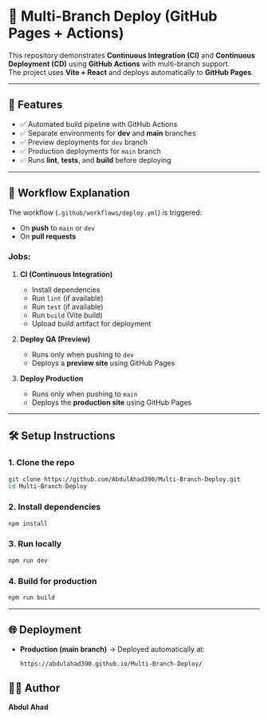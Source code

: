 # 🚀 Multi-Branch Deploy (GitHub Pages + Actions)

This repository demonstrates **Continuous Integration (CI)** and **Continuous Deployment (CD)** using **GitHub Actions** with multi-branch support.  
The project uses **Vite + React** and deploys automatically to **GitHub Pages**.

---

## 📌 Features
- ✅ Automated build pipeline with GitHub Actions  
- ✅ Separate environments for **dev** and **main** branches  
- ✅ Preview deployments for `dev` branch  
- ✅ Production deployments for `main` branch  
- ✅ Runs **lint**, **tests**, and **build** before deploying  

---

## 🔄 Workflow Explanation
The workflow (`.github/workflows/deploy.yml`) is triggered:
- On **push** to `main` or `dev`  
- On **pull requests**  

### Jobs:
1. **CI (Continuous Integration)**
   - Install dependencies  
   - Run `lint` (if available)  
   - Run `test` (if available)  
   - Run `build` (Vite build)  
   - Upload build artifact for deployment  

2. **Deploy QA (Preview)**
   - Runs only when pushing to `dev`  
   - Deploys a **preview site** using GitHub Pages  

3. **Deploy Production**
   - Runs only when pushing to `main`  
   - Deploys the **production site** using GitHub Pages  

---

## 🛠️ Setup Instructions

### 1. Clone the repo
```bash
git clone https://github.com/AbdulAhad390/Multi-Branch-Deploy.git
cd Multi-Branch-Deploy
````

### 2. Install dependencies

```bash
npm install
```

### 3. Run locally

```bash
npm run dev
```

### 4. Build for production

```bash
npm run build
```

---

## 🌐 Deployment

* **Production (main branch)** → Deployed automatically at:

  ```
  https://abdulahad390.github.io/Multi-Branch-Deploy/
  ```


## 👨‍💻 Author

**Abdul Ahad**

